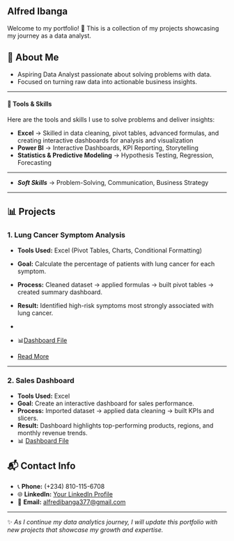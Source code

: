 ## Alfred Ibanga   

Welcome to my portfolio! 🎉
This is a collection of my projects showcasing my journey as a data analyst.  


## 🔎 About Me
- Aspiring Data Analyst passionate about solving problems with data. 
- Focused on turning raw data into actionable business insights.

---



#### 🧰 Tools & Skills
Here are the tools and skills I use to solve problems and deliver insights:  


- **Excel** → Skilled in data cleaning, pivot tables, advanced formulas, and creating interactive dashboards for analysis and visualization 
- **Power BI** → Interactive Dashboards, KPI Reporting, Storytelling  
- **Statistics & Predictive Modeling** → Hypothesis Testing, Regression, Forecasting

---

- ***Soft Skills*** → Problem-Solving, Communication, Business Strategy


---


## 📊 Projects

### 1. Lung Cancer Symptom Analysis 
- **Tools Used:** Excel (Pivot Tables, Charts, Conditional Formatting)  
- **Goal:** Calculate the percentage of patients with lung cancer for each symptom.  
- **Process:** Cleaned dataset → applied formulas → built pivot tables → created summary dashboard.  
- **Result:** Identified high-risk symptoms most strongly associated with lung cancer.
-   
- 📊[Dashboard File](./PowerBI_Tableau/Sales_Dashboard.pbix)
  
- [Read More](./PowerBI_Tableau/Sales_Dashboard.pbix)


  
---



### 2. Sales Dashboard 
- **Tools Used:** Excel  
- **Goal:** Create an interactive dashboard for sales performance.  
- **Process:** Imported dataset → applied data cleaning → built KPIs and slicers.  
- **Result:** Dashboard highlights top-performing products, regions, and monthly revenue trends.  
- 📊 [Dashboard File](./PowerBI_Tableau/Sales_Dashboard.pbix)





## 📬 Contact Info
- 📞 **Phone:** (+234) 810-115-6708  
- 🌐 **LinkedIn:** [Your LinkedIn Profile]( https://www.linkedin.com/in/alfred-ibanga-al377?lipi=urn%3Ali%3Apage%3Ad_flagship3_profile_view_base_contact_details%3BmH047EMxTKCPi%2BgtYq7OFQ%3D%3D)  
- 📧 **Email:** alfredibanga377@gmail.com  
---
✨ *As I continue my data analytics journey, I will update this portfolio with new projects that showcase my growth and expertise.*    
